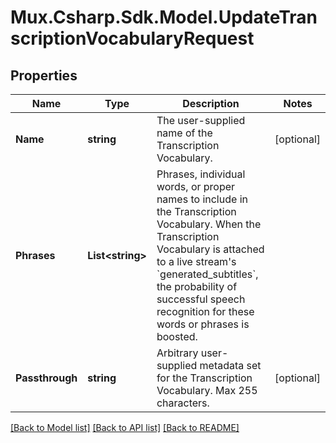 # Mux.Csharp.Sdk.Model.UpdateTranscriptionVocabularyRequest

## Properties

Name | Type | Description | Notes
------------ | ------------- | ------------- | -------------
**Name** | **string** | The user-supplied name of the Transcription Vocabulary. | [optional] 
**Phrases** | **List&lt;string&gt;** | Phrases, individual words, or proper names to include in the Transcription Vocabulary. When the Transcription Vocabulary is attached to a live stream&#39;s &#x60;generated_subtitles&#x60;, the probability of successful speech recognition for these words or phrases is boosted. | 
**Passthrough** | **string** | Arbitrary user-supplied metadata set for the Transcription Vocabulary. Max 255 characters. | [optional] 

[[Back to Model list]](../README.md#documentation-for-models) [[Back to API list]](../README.md#documentation-for-api-endpoints) [[Back to README]](../README.md)

